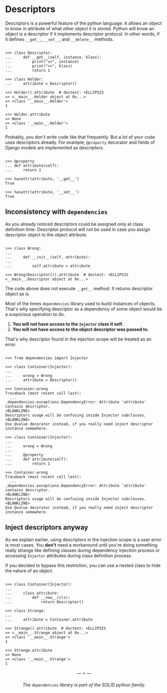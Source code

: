 # Descriptors

Descriptors is a powerful feature of the python language. It allows an object to
know in attribute of what other object it is stored. Python will know an object
is a descriptor if it implements descriptor protocol. In other words, if it
defines `__get__`, `__set__`, and `__delete__` methods.

```pycon

>>> class Descriptor:
...     def __get__(self, instance, klass):
...         print("=>", instance)
...         print("=>", klass)
...         return 1

>>> class Holder:
...     attribute = Descriptor()

>>> Holder().attribute  # doctest: +ELLIPSIS
=> <__main__.Holder object at 0x...>
=> <class '__main__.Holder'>
1

>>> Holder.attribute
=> None
=> <class '__main__.Holder'>
1

```

Probably, you don't write code like that frequently. But a lot of your code uses
descriptors already. For example, `@property` decorator and fields of Django
models are implemented as descriptors.

```pycon

>>> @property
... def attribute(self):
...     return 1

>>> hasattr(attribute, '__get__')
True

>>> hasattr(attribute, '__set__')
True

```

## Inconsistency with `dependencies`

As you already noticed descriptors could be assigned only at class definition
time. Descriptor protocol will not be used in case you assign descriptor object
to the object attribute.

```pycon

>>> class Wrong:
...
...     def __init__(self, attribute):
...
...         self.attribute = attribute

>>> Wrong(Descriptor()).attribute  # doctest: +ELLIPSIS
<__main__.Descriptor object at 0x...>

```

The code above does not execute `__get__` method. It returns descriptor object
as is.

Most of the times `dependencies` library used to build instances of objects.
That's why specifying descriptor as a dependency of some object would be a
suspicious operation to do.

1. **You will not have access to the `Injector` class it self.**
2. **You will not have access to the object descriptor was passed to.**

That's why descriptor found in the injection scope will be treated as an error.

```pycon

>>> from dependencies import Injector

>>> class Container(Injector):
...
...     wrong = Wrong
...     attribute = Descriptor()

>>> Container.wrong
Traceback (most recent call last):
  ...
_dependencies.exceptions.DependencyError: Attribute 'attribute' contains descriptor.
<BLANKLINE>
Descriptors usage will be confusing inside Injector subclasses.
<BLANKLINE>
Use @value decorator instead, if you really need inject descriptor instance somewhere.

>>> class Container(Injector):
...
...     wrong = Wrong
...
...     @property
...     def attribute(self):
...         return 1

>>> Container.wrong
Traceback (most recent call last):
  ...
_dependencies.exceptions.DependencyError: Attribute 'attribute' contains descriptor.
<BLANKLINE>
Descriptors usage will be confusing inside Injector subclasses.
<BLANKLINE>
Use @value decorator instead, if you really need inject descriptor instance somewhere.

```

## Inject descriptors anyway

As we explain earlier, using descriptors in the injection scope is a user error
is most cases. You **don't** need a workaround until you're doing something
really strange like defining classes during dependency injection process or
accessing `Injector` attributes during class definition process.

If you decided to bypass this restriction, you can use a nested class to hide
the nature of an object.

```pycon

>>> class Container(Injector):
...
...     class attribute:
...         def __new__(cls):
...             return Descriptor()

>>> class Strange:
...
...     attribute = Container.attribute

>>> Strange().attribute  # doctest: +ELLIPSIS
=> <__main__.Strange object at 0x...>
=> <class '__main__.Strange'>
1

>>> Strange.attribute
=> None
=> <class '__main__.Strange'>
1

```

<p align="center">&mdash; ⭐ &mdash;</p>
<p align="center"><i>The <code>dependencies</code> library is part of the SOLID python family.</i></p>

